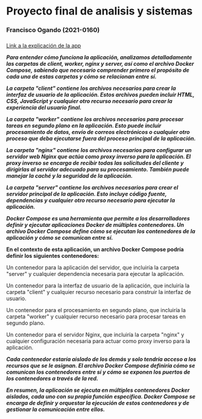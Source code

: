 # Proyecto final de analisis y sistemas
### Francisco Ogando (2021-0160)
###
###
###
[Link a la explicación de la app](https://miucateciedu-my.sharepoint.com/personal/20210160_miucateci_edu_do/_layouts/15/onedrive.aspx?login_hint=20210160%40miucateci%2Eedu%2Edo&id=%2Fpersonal%2F20210160%5Fmiucateci%5Fedu%5Fdo%2FDocuments%2FAn%C3%A1lisis%20de%20sist%2FApp%2Eavi&parent=%2Fpersonal%2F20210160%5Fmiucateci%5Fedu%5Fdo%2FDocuments%2FAn%C3%A1lisis%20de%20sist)



***Para entender cómo funciona la aplicación, analizamos detalladamente las carpetas de client, worker, nginx y server, así como el archivo Docker Compose, sabiendo que necesario comprender primero el propósito de cada una de estas carpetas y cómo se relacionan entre sí.***

***La carpeta "client" contiene los archivos necesarios para crear la interfaz de usuario de la aplicación. Estos archivos pueden incluir HTML, CSS, JavaScript y cualquier otro recurso necesario para crear la experiencia del usuario final.***

***La carpeta "worker" contiene los archivos necesarios para procesar tareas en segundo plano en la aplicación. Esto puede incluir procesamiento de datos, envío de correos electrónicos o cualquier otro proceso que deba ejecutarse fuera del proceso principal de la aplicación.***

***La carpeta "nginx" contiene los archivos necesarios para configurar un servidor web Nginx que actúa como proxy inverso para la aplicación. El proxy inverso se encarga de recibir todas las solicitudes del cliente y dirigirlas al servidor adecuado para su procesamiento. También puede manejar la caché y la seguridad de la aplicación.***

***La carpeta "server" contiene los archivos necesarios para crear el servidor principal de la aplicación. Esto incluye código fuente, dependencias y cualquier otro recurso necesario para ejecutar la aplicación.***

***Docker Compose es una herramienta que permite a los desarrolladores definir y ejecutar aplicaciones Docker de múltiples contenedores. Un archivo Docker Compose define cómo se ejecutan los contenedores de la aplicación y cómo se comunican entre sí.***

**En el contexto de esta aplicación, un archivo Docker Compose podría definir los siguientes contenedores:**
<p> 
Un contenedor para la aplicación del servidor, que incluiría la carpeta "server" y cualquier dependencia necesaria para ejecutar la aplicación.
<p/>
<p>
Un contenedor para la interfaz de usuario de la aplicación, que incluiría la carpeta "client" y cualquier recurso necesario para construir la interfaz de usuario.
<p/>
<p>
Un contenedor para el procesamiento en segundo plano, que incluiría la carpeta "worker" y cualquier recurso necesario para procesar tareas en segundo plano.
<p/>
<p>
Un contenedor para el servidor Nginx, que incluiría la carpeta "nginx" y cualquier configuración necesaria para actuar como proxy inverso para la aplicación.
<p/>

***Cada contenedor estaría aislado de los demás y solo tendría acceso a los recursos que se le asignan. El archivo Docker Compose definiría cómo se comunican los contenedores entre sí y cómo se exponen los puertos de los contenedores a través de la red.***

***En resumen, la aplicación se ejecuta en múltiples contenedores Docker aislados, cada uno con su propia función específica. Docker Compose se encarga de definir y orquestar la ejecución de estos contenedores y de gestionar la comunicación entre ellos.***
